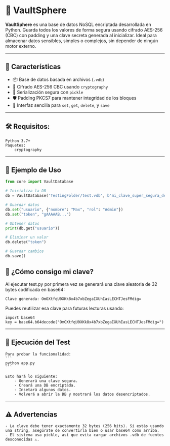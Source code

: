 # 🔐 VaultSphere

**VaultSphere** es una base de datos NoSQL encriptada desarrollada en Python. Guarda todos los valores de forma segura usando cifrado AES-256 (CBC) con padding y una clave secreta generada al inicializar. Ideal para almacenar datos sensibles, simples o complejos, sin depender de ningún motor externo.

---

## 🚀 Características

- 📦 Base de datos basada en archivos (`.vdb`)
- 🔐 Cifrado AES-256 CBC usando `cryptography`
- 🧠 Serialización segura con `pickle`
- 🛡️ Padding PKCS7 para mantener integridad de los bloques
- 🧰 Interfaz sencilla para `set`, `get`, `delete`, y `save`

---

## 🛠️ Requisitos:
    Python 3.7+
    Paquetes:
        cryptography

---

## 💾 Ejemplo de Uso

```python
from core import VaultDatabase

# Inicializa la DB
db = VaultDatabase('TestingFolder/test.vdb', b'mi_clave_super_segura_de_32bytes!!')

# Guardar datos
db.set("usuario", {"nombre": "Max", "rol": "Admin"})
db.set("token", "gAAAAAB...")

# Obtener datos
print(db.get("usuario"))

# Eliminar un valor
db.delete("token")

# Guardar cambios
db.save()
```

## 🔑 ¿Cómo consigo mi clave?

Al ejecutar test.py por primera vez se generará una clave aleatoria de 32 bytes codificada en base64:
```
Clave generada: OmOXtfqU0XKk8x4b7xbZegaIXUhIasLECHTJesFMdig=
```

Puedes reutilizar esa clave para futuras lecturas usando:
```
import base64
key = base64.b64decode("OmOXtfqU0XKk8x4b7xbZegaIXUhIasLECHTJesFMdig=")
```

---

## 🧪 Ejecución del Test
    Para probar la funcionalidad:
    ```
    python app.py
    ```

    Esto hará lo siguiente:
        - Generará una clave segura.
        - Creará una DB encriptada.
        - Insetará algunos datos.
        - Volverá a abrir la DB y mostrará los datos desencriptados.

---

## ⚠️ Advertencias
    - La clave debe tener exactamente 32 bytes (256 bits). Si estás usando una string, asegúrate de convertirla bien o usar base64 como arriba.
    - El sistema usa pickle, así que evita cargar archivos .vdb de fuentes desconocidas ⚠️.